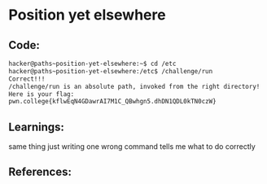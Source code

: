 # Position yet elsewhere
## Code:
```bash
hacker@paths~position-yet-elsewhere:~$ cd /etc
hacker@paths~position-yet-elsewhere:/etc$ /challenge/run
Correct!!!
/challenge/run is an absolute path, invoked from the right directory!
Here is your flag:
pwn.college{kflwEqN4GDawrAI7M1C_QBwhgn5.dhDN1QDL0kTN0czW}
```
## Learnings:
same thing just writing one wrong command tells me what to do correctly
## References:
